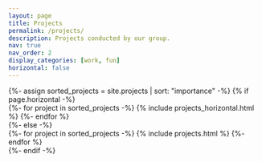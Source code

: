 ```yaml
---
layout: page
title: Projects
permalink: /projects/
description: Projects conducted by our group.
nav: true
nav_order: 2
display_categories: [work, fun]
horizontal: false
---
```


<!-- pages/projects.md -->
<div class="projects">
<!-- Display projects without categories -->
{%- assign sorted_projects = site.projects | sort: "importance" -%}
<!-- Generate cards for each project -->
{% if page.horizontal -%}
<div class="container">
  <div class="row row-cols-2">
  {%- for project in sorted_projects -%}
    {% include projects_horizontal.html %}
  {%- endfor %}
  </div>
</div>
{%- else -%}
<div class="grid">
  {%- for project in sorted_projects -%}
    {% include projects.html %}
  {%- endfor %}
</div>
{%- endif -%}
</div>
